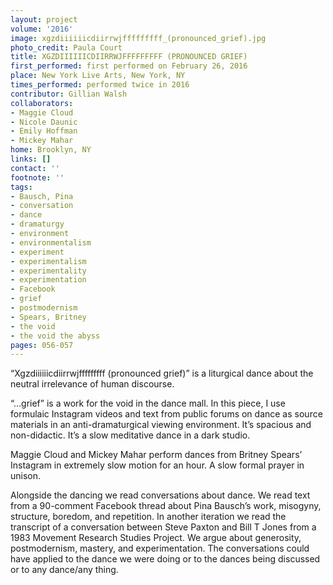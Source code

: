 ```yaml
---
layout: project
volume: '2016'
image: xgzdiiiiiicdiirrwjfffffffff_(pronounced_grief).jpg
photo_credit: Paula Court
title: XGZDIIIIIICDIIRRWJFFFFFFFFF (PRONOUNCED GRIEF)
first_performed: first performed on February 26, 2016
place: New York Live Arts, New York, NY
times_performed: performed twice in 2016
contributor: Gillian Walsh
collaborators:
- Maggie Cloud
- Nicole Daunic
- Emily Hoffman
- Mickey Mahar
home: Brooklyn, NY
links: []
contact: ''
footnote: ''
tags:
- Bausch, Pina
- conversation
- dance
- dramaturgy
- environment
- environmentalism
- experiment
- experimentalism
- experimentality
- experimentation
- Facebook
- grief
- postmodernism
- Spears, Britney
- the void
- the void the abyss
pages: 056-057
---
```


“Xgzdiiiiiicdiirrwjfffffffff (pronounced grief)” is a liturgical dance about the neutral irrelevance of human discourse.

“…grief” is a work for the void in the dance mall. In this piece, I use formulaic Instagram videos and text from public forums on dance as source materials in an anti-dramaturgical viewing environment. It’s spacious and non-didactic. It’s a slow meditative dance in a dark studio.

Maggie Cloud and Mickey Mahar perform dances from Britney Spears’ Instagram in extremely slow motion for an hour. A slow formal prayer in unison.

Alongside the dancing we read conversations about dance. We read text from a 90-comment Facebook thread about Pina Bausch’s work, misogyny, structure, boredom, and repetition. In another iteration we read the transcript of a conversation between Steve Paxton and Bill T Jones from a 1983 Movement Research Studies Project. We argue about generosity, postmodernism, mastery, and experimentation. The conversations could have applied to the dance we were doing or to the dances being discussed or to any dance/any thing.
